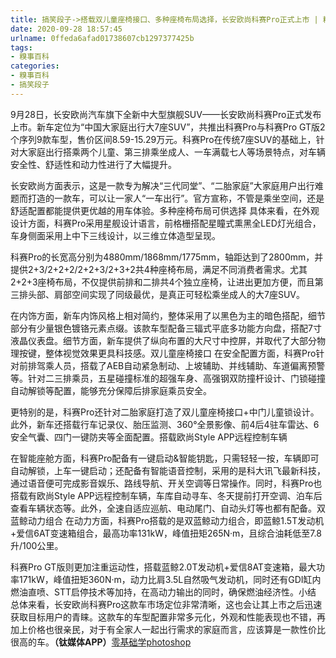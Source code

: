 ```yaml
---
title: 搞笑段子->搭载双儿童座椅接口、多种座椅布局选择，长安欧尚科赛Pro正式上市 | 糗事百科
date: 2020-09-28 18:57:45
urlname: 0ffeda6afad01738607cb1297377425b
tags: 
- 糗事百科
categories:
- 糗事百科
- 搞笑段子
---
```

9月28日，长安欧尚汽车旗下全新中大型旗舰SUV——长安欧尚科赛Pro正式发布上市。新车定位为“中国大家庭出行大7座SUV”，共推出科赛Pro与科赛Pro GT版2个序列9款车型，售价区间8.59-15.29万元。科赛Pro在传统7座SUV的基础上，针对大家庭出行搭乘两个儿童、第三排乘坐成人、一车满载七人等场景特点，对车辆安全性、舒适性和动力性进行了大幅提升。

长安欧尚方面表示，这是一款专为解决“三代同堂”、“二胎家庭”大家庭用户出行难题而打造的一款车，可以让一家人“一车出行”。官方宣称，不管是乘坐空间，还是舒适配置都能提供更优越的用车体验。多种座椅布局可供选择 具体来看，在外观设计方面，科赛Pro采用星舰设计语言，前格栅搭配星瞳式熏黑全LED灯光组合，车身侧面采用上中下三线设计，以三维立体造型呈现。

科赛Pro的长宽高分别为4880mm/1868mm/1775mm，轴距达到了2800mm，并提供2+3/2+2+2/2+2+3/2+3+2共4种座椅布局，满足不同消费者需求。尤其2+2+3座椅布局，不仅提供前排和二排共4个独立座椅，让进出更加方便，而且第三排头部、肩部空间实现了同级最优，是真正可轻松乘坐成人的大7座SUV。

在内饰方面，新车内饰风格上相对简约，整体采用了以黑色为主的暗色搭配，细节部分有少量银色镀铬元素点缀。该款车型配备三辐式平底多功能方向盘，搭配7寸液晶仪表盘。细节方面，新车提供了纵向布置的大尺寸中控屏，并取代了大部分物理按键，整体视觉效果更具科技感。双儿童座椅接口 在安全配置方面，科赛Pro针对前排驾乘人员，搭载了AEB自动紧急制动、上坡辅助、并线辅助、车道偏离预警等。针对二三排乘员，五星碰撞标准的超强车身、高强钢双防撞杆设计、门锁碰撞自动解锁等配置，能够充分保障后排家庭乘员安全。

更特别的是，科赛Pro还针对二胎家庭打造了双儿童座椅接口+中门儿童锁设计。此外，新车还搭载行车记录仪、胎压监测、360°全景影像、前4后4驻车雷达、6安全气囊、四门一键防夹等全面配置。搭载欧尚Style APP远程控制车辆 

在智能座舱方面，科赛Pro配备有一键启动&智能钥匙，只需轻轻一按，车辆即可自动解锁，上车一键启动；还配备有智能语音控制，采用的是科大讯飞最新科技，通过语音便可完成影音娱乐、路线导航、开关空调等日常操作。同时，科赛Pro也搭载有欧尚Style APP远程控制车辆，车库自动寻车、冬天提前打开空调、泊车后查看车辆状态等。此外，全速自适应巡航、电动尾门、自动头灯等也都有配备。双蓝鲸动力组合 在动力方面，科赛Pro搭载的是双蓝鲸动力组合，即蓝鲸1.5T发动机+爱信6AT变速箱组合，最高功率131kW，峰值扭矩265N·m，且综合油耗低至7.8升/100公里。

科赛Pro GT版则更加注重运动性，搭载蓝鲸2.0T发动机+爱信8AT变速箱，最大功率171kW，峰值扭矩360N·m，动力比肩3.5L自然吸气发动机，同时还有GDI缸内燃油直喷、STT启停技术等加持，在高动力输出的同时，确保燃油经济性。小结 总体来看，长安欧尚科赛Pro这款车市场定位非常清晰，这也会让其上市之后迅速获取目标用户的青睐。这款车的车型配置非常多元化，外观和性能表现也不错，再加上价格也很亲民，对于有全家人一起出行需求的家庭而言，应该算是一款性价比很高的车。**（钛媒体APP）**[零基础学photoshop](https://vip.open.163.com/mobile/detail/293?channel=directcard)



